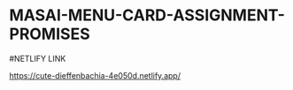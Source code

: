 # MASAI-MENU-CARD-ASSIGNMENT-PROMISES

#NETLIFY LINK

https://cute-dieffenbachia-4e050d.netlify.app/
